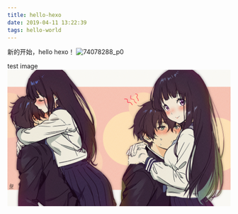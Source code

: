 ```yaml
---
title: hello-hexo
date: 2019-04-11 13:22:39
tags: hello-world
---
```


新的开始，hello hexo！
![74078288_p0](https://wx4.sinaimg.cn/large/7fa15162gy1g1ymmdcrwzj22yo1o07wq.jpg)


test image
![image](/images/bingguo.png)
